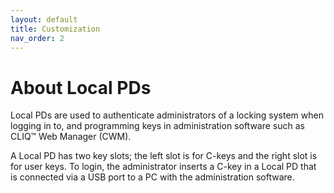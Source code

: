 ```yaml
---
layout: default
title: Customization
nav_order: 2
---
```

# About Local PDs

Local PDs are used to authenticate administrators of a locking system when logging in to, and programming keys in administration software such as CLIQ™ Web Manager (CWM).

A Local PD has two key slots; the left slot is for C-keys and the right slot is for user keys. To login, the administrator inserts a C-key in a Local PD that is connected via a USB port to a PC with the administration software.
